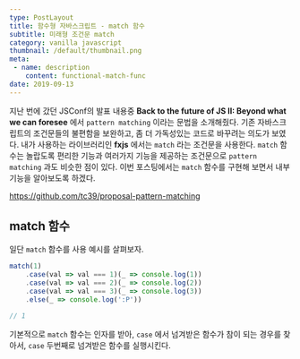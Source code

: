 ```yaml
---
type: PostLayout
title: 함수형 자바스크립트 - match 함수
subtitle: 미래형 조건문 match
category: vanilla javascript
thumbnail: /default/thumbnail.png
meta:
 - name: description
	content: functional-match-func
date: 2019-09-13
---
```


지난 번에 갔던 JSConf의 발표 내용중 **Back to the future of JS II: Beyond what we can foresee** 에서 `pattern matching` 이라는 문법을 소개해줬다. 기존 자바스크립트의 조건문들의 불편함을 보완하고, 좀 더 가독성있는 코드로 바꾸려는 의도가 보였다. 내가 사용하는 라이브러리인 **fxjs** 에서는 `match` 라는 조건문을 사용한다. `match` 함수는 놀랍도록 편리한 기능과 여러가지 기능을 제공하는 조건문으로 `pattern matching` 과도 비슷한 점이 있다. 이번 포스팅에서는 `match` 함수를 구현해 보면서 내부 기능을 알아보도록 하겠다.

https://github.com/tc39/proposal-pattern-matching  

## match 함수  

일단 `match` 함수를 사용 예시를 살펴보자.

```javascript
match(1)
	.case(val => val === 1)(_ => console.log(1))
	.case(val => val === 2)(_ => console.log(2))
	.case(val => val === 3)(_ => console.log(3))
	.else(_ => console.log(':P'))

// 1
```  

기본적으로 `match` 함수는 인자를 받아, `case` 에서 넘겨받은 함수가 참이 되는 경우를 찾아서, `case` 두번째로 넘겨받은 함수를 실행시킨다. 